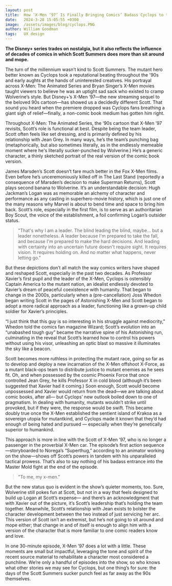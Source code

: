 ```yaml
---
layout: post
title:  How ‘X-Men ‘97’ Is Finally Bringing Comics’ Badass Cyclops to the Small Screen
date:   2024-3-28 15:05:55 +0300
image:  /assets/images/blog/cyclops.PNG
author: William Goodman
tags:   UX design
---
```


**The Disney+ series trades on nostalgia, but it also reflects the influence of decades of comics in which Scott Summers does more than sit around and mope.**

The turn of the millennium wasn’t kind to Scott Summers. The mutant hero better known as Cyclops took a reputational beating throughout the '90s and early aughts at the hands of uninterested creatives. His portrayal across X-Men: The Animated Series and Bryan Singer’s X-Men movies taught viewers to believe he was an uptight sad sack who existed to cramp Wolverine’s style. But Disney+’s X-Men ‘97—the new streaming sequel to the beloved 90s cartoon—has showed us a decidedly different Scott. That sound you heard when the premiere dropped was Cyclops fans breathing a giant sigh of relief—finally, a non-comic book medium has gotten him right.

Throughout X-Men: The Animated Series, the ‘90s cartoon that X-Men ’97 revisits, Scott’s role is functional at best. Despite being the team leader, Scott often feels like set dressing, and is primarily defined by his relationship with Jean Grey. In many ways, he’s the team’s punching bag (metaphorically, but also sometimes literally, as in the endlessly memeable moment where he's literally sucker-punched by Wolverine.) He’s a generic character, a thinly sketched portrait of the real version of the comic book version.

James Marsden’s Scott doesn’t fare much better in the Fox X-Men films. Even before he’s unceremoniously killed off in The Last Stand (reportedly a consequence of Marsden’s decision to make Superman Returns), Scott plays second banana to Wolverine. It’s an understandable decision: Hugh Jackman’s Logan was as memorable an alchemy of character and performance as any casting in superhero-movie history, which is just one of the many reasons why Marvel is about to bend time and space to bring him back. Scott’s role, especially in the first film, is to serve as an authoritarian Boy Scout, the voice of the establishment, a foil confirming Logan’s outsider status.

> "That's why I am a leader. The blind leading the blind, maybe... but a leader nonetheless. A leader because I'm prepared to take the fall, and because I'm prepared to make the hard decisions. And leading with certainty into an uncertain future doesn't require sight. It requires vision. It requires holding on. And no matter what happens, never letting go."

But these depictions don’t all match the way comics writers have shaped and reshaped Scott, especially in the past two decades. As Professor Xavier’s first pupil and the leader of the X-Men, Cyclops is ostensibly Captain America to the mutant nation, an idealist endlessly devoted to Xavier’s dream of peaceful coexistence with humanity. That began to change in the 2000s, particularly when a (pre-cancellation) Joss Whedon began writing Scott in the pages of Astonishing X-Men and Scott began to adopt a more radical approach as a leader, functioning like a grown-up child soldier for Xavier’s principles.

“I just think that this guy is so interesting in his struggle against mediocrity,” Whedon told the comics fan magazine Wizard; Scott’s evolution into an “unabashed tough guy” became the narrative spine of his Astonishing run, culminating in the reveal that Scott’s learned how to control his powers without using his visor, unleashing an optic blast so massive it illuminates the sky like a beacon.

Scott becomes more ruthless in protecting the mutant race, going so far as to develop and deploy a new incarnation of the X-Men offshoot X-Force, as a mutant black-ops team to distribute justice to mutant enemies as he sees fit. Oh, and when possessed by the cosmic Phoenix Force that once controlled Jean Grey, he kills Professor X in cold blood (although it’s been suggested that Xavier had it coming.) Soon enough, Scott would become unpossessed and Xavier would return from the dead—we are talking about comic books, after all— but Cyclops’ new outlook boiled down to one of pragmatism. In dealing with humanity, mutants wouldn’t strike until provoked, but if they were, the response would be swift. This became doubly true once the X-Men established the sentient island of Krakoa as a sovereign utopia for mutantkind, and Cyclops made it known that they’d had enough of being hated and pursued — especially when they’re genetically superior to humankind.

This approach is more in line with the Scott of X-Men ‘97, who is no longer a passenger in the proverbial X-Men car. The episode’s first action sequence—storyboarded to Norega’s “Superthug,” according to an animator working on the show—shows off Scott’s powers in tandem with his unparalleled tactical prowess. That’s also to say nothing of his badass entrance into the Master Mold fight at the end of the episode.

> "To me, my x-men."

But the new status quo is evident in the show’s quieter moments, too. Sure, Wolverine still pokes fun at Scott, but not in a way that feels designed to build up Logan at Scott’s expense— and there’s an acknowledgment that with Xavier out of the picture, it’s Scott’s leadership that’s holding the team together. Meanwhile, Scott’s relationship with Jean exists to bolster the character development between the two instead of just servicing her arc. This version of Scott isn’t an extremist, but he’s not going to sit around and mope either; that change in and of itself is enough to align him with a version of the character that is more familiar to one comic readers know and love.

In one 30-minute episode, X-Men ‘97 does a lot with a little. These moments are small but impactful, leveraging the tone and spirit of the recent source material to rehabilitate a character most considered a punchline. We’re only a handful of episodes into the show, so who knows what other stories we may see for Cyclops, but one thing’s for sure: the days of the Scott Summers sucker punch feel as far away as the 90s themselves.